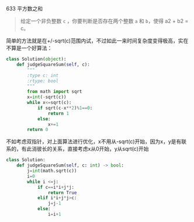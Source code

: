 633 平方数之和

> 给定一个非负整数 `c` ，你要判断是否存在两个整数 `a` 和 `b`，使得 a2 + b2 = c。

简单的方法就是在+/-sqrt(c)范围内试，不过如此一来时间复杂度变得极高，实在不算是一个好算法：

```python
class Solution(object):
    def judgeSquareSum(self, c):
        """
        :type c: int
        :rtype: bool
        """
        from math import sqrt
        x=int(-sqrt(c))
        while x<=sqrt(c):
            if sqrt(c-x**2)%1==0:
                return 1
            else:
                x+=1
        return 0
```

不如考虑双指针，对上面算法进行优化，x不用从-sqrt(c)开始，因为x，y是有联系的，有此消彼长的关系，直接考虑x从0开始，y从sqrt(c)开始

```python
class Solution:
    def judgeSquareSum(self, c: int) -> bool:
        j=int(math.sqrt(c))
        i=0
        while i <=j:
            if c==i*i+j*j:
                return True
            elif i*i+j*j>c:
                j=j-1
            else:
                i=i+1
```

